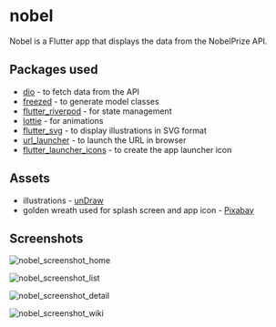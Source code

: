 # nobel


Nobel is a Flutter app that displays the data from the NobelPrize API.

## Packages used
- [dio](https://pub.dev/packages/dio) - to fetch data from the API 
- [freezed](https://pub.dev/packages/freezed) - to generate model classes
- [flutter_riverpod](https://pub.dev/packages/flutter_riverpod) - for state management
- [lottie](https://pub.dev/packages/lottie) - for animations
- [flutter_svg](https://pub.dev/packages/flutter_svg) - to display illustrations in SVG format
- [url_launcher](https://pub.dev/packages/url_launcher) - to launch the URL in browser
- [flutter_launcher_icons](https://pub.dev/packages/flutter_launcher_icons) - to create the app launcher icon

## Assets
- illustrations - [unDraw](https://undraw.co/)
- golden wreath used for splash screen and app icon - [Pixabay](https://pixabay.com/)

## Screenshots
![nobel_screenshot_home](https://user-images.githubusercontent.com/44852491/223157994-0fb62ac0-254f-4fff-ac56-8915926c5c98.png)

![nobel_screenshot_list](https://user-images.githubusercontent.com/44852491/223158082-4cdc5967-fd3e-480d-b4cb-9f2391dac09a.png)

![nobel_screenshot_detail](https://user-images.githubusercontent.com/44852491/223158157-01cafcdb-efb2-4750-b752-7e173a1a9374.png)

![nobel_screenshot_wiki](https://user-images.githubusercontent.com/44852491/223158190-ae92ef14-5541-465f-9e3b-a23067f8d0e9.png)



